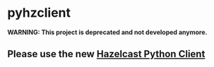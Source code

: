 # pyhzclient

**WARNING: This project is deprecated and not developed anymore.**

## Please use the new [Hazelcast Python Client](https://github.com/hazelcast/hazelcast-python-client)
